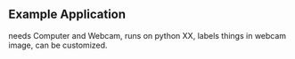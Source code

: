 ## Example Application
needs Computer and Webcam, runs on python XX, labels things in webcam image, can be customized.
